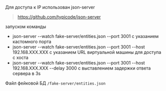 Для доступа к IP использован json-server
> https://github.com/typicode/json-server

запуском команды
- json-server --watch fake-server/entities.json --port 3001 с указанием кастомного порта
- json-server --watch fake-server/entities.json --port 3001 --host 192.168.ХХХ.ХХХ с указанием URL виртуальной машины для доступа с хоста
- json-server --watch fake-server/entities.json --port 3001 --host 192.168.ХХХ.ХХХ --delay 3000 с выставлением задержки ответа сервера в 3s

Файл фейковой БД `/fake-server/entities.json`